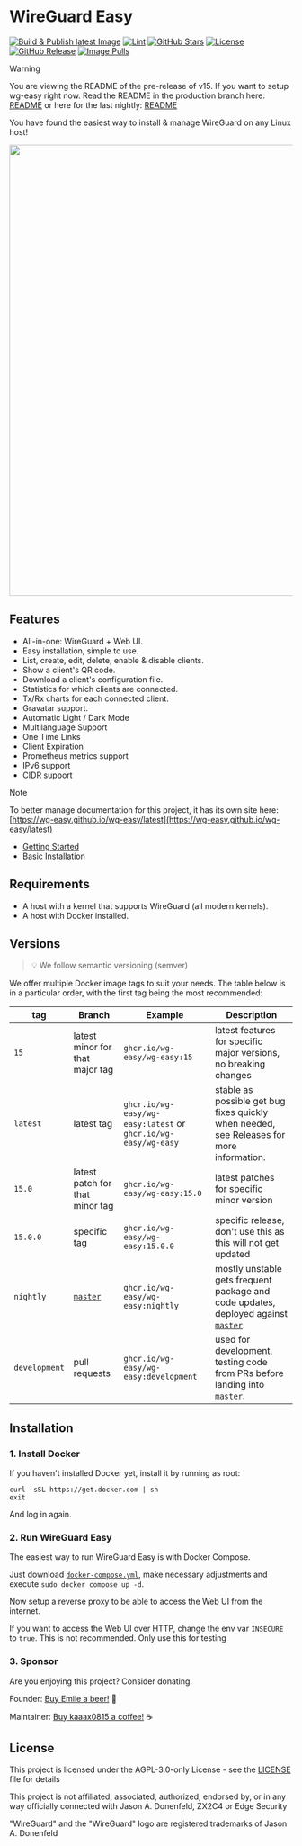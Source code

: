 # WireGuard Easy

[![Build & Publish latest Image](https://github.com/wg-easy/wg-easy/actions/workflows/deploy.yml/badge.svg?branch=production)](https://github.com/wg-easy/wg-easy/actions/workflows/deploy.yml)
[![Lint](https://github.com/wg-easy/wg-easy/actions/workflows/lint.yml/badge.svg?branch=master)](https://github.com/wg-easy/wg-easy/actions/workflows/lint.yml)
[![GitHub Stars](https://img.shields.io/github/stars/wg-easy/wg-easy)](https://github.com/wg-easy/wg-easy/stargazers)
[![License](https://img.shields.io/github/license/wg-easy/wg-easy)](LICENSE)
[![GitHub Release](https://img.shields.io/github/v/release/wg-easy/wg-easy)](https://github.com/wg-easy/wg-easy/releases/latest)
[![Image Pulls](https://img.shields.io/badge/image_pulls-11M-blue)](https://github.com/wg-easy/wg-easy/pkgs/container/wg-easy)

<!-- TODO: remove after release -->

> [!WARNING]
> You are viewing the README of the pre-release of v15.
> If you want to setup wg-easy right now. Read the README in the production branch here: [README](https://github.com/wg-easy/wg-easy/tree/production) or here for the last nightly: [README](https://github.com/wg-easy/wg-easy/tree/c6dce0f6fb2e28e7e40ddac1498bd67e9bb17cba)

You have found the easiest way to install & manage WireGuard on any Linux host!

<!-- TOOD: update screenshot -->

<p align="center">
  <img src="./assets/screenshot.png" width="802" />
</p>

## Features

- All-in-one: WireGuard + Web UI.
- Easy installation, simple to use.
- List, create, edit, delete, enable & disable clients.
- Show a client's QR code.
- Download a client's configuration file.
- Statistics for which clients are connected.
- Tx/Rx charts for each connected client.
- Gravatar support.
- Automatic Light / Dark Mode
- Multilanguage Support
- One Time Links
- Client Expiration
- Prometheus metrics support
- IPv6 support
- CIDR support

> [!NOTE]
> To better manage documentation for this project, it has its own site here: [https://wg-easy.github.io/wg-easy/latest](https://wg-easy.github.io/wg-easy/latest)

- [Getting Started](https://wg-easy.github.io/wg-easy/latest/getting-started/)
- [Basic Installation](https://wg-easy.github.io/wg-easy/latest/examples/tutorials/basic-installation/)

## Requirements

- A host with a kernel that supports WireGuard (all modern kernels).
- A host with Docker installed.

## Versions

> 💡 We follow semantic versioning (semver)

We offer multiple Docker image tags to suit your needs. The table below is in a particular order, with the first tag being the most recommended:

| tag           | Branch                                                     | Example                                                       | Description                                                                                                                          |
| ------------- | ---------------------------------------------------------- | ------------------------------------------------------------- | ------------------------------------------------------------------------------------------------------------------------------------ |
| `15`          | latest minor for that major tag                            | `ghcr.io/wg-easy/wg-easy:15`                                  | latest features for specific major versions, no breaking changes                                                                     |
| `latest`      | latest tag                                                 | `ghcr.io/wg-easy/wg-easy:latest` or `ghcr.io/wg-easy/wg-easy` | stable as possible get bug fixes quickly when needed, see Releases for more information.                                             |
| `15.0`        | latest patch for that minor tag                            | `ghcr.io/wg-easy/wg-easy:15.0`                                | latest patches for specific minor version                                                                                            |
| `15.0.0`      | specific tag                                               | `ghcr.io/wg-easy/wg-easy:15.0.0`                              | specific release, don't use this as this will not get updated                                                                        |
| `nightly`     | [`master`](https://github.com/wg-easy/wg-easy/tree/master) | `ghcr.io/wg-easy/wg-easy:nightly`                             | mostly unstable gets frequent package and code updates, deployed against [`master`](https://github.com/wg-easy/wg-easy/tree/master). |
| `development` | pull requests                                              | `ghcr.io/wg-easy/wg-easy:development`                         | used for development, testing code from PRs before landing into [`master`](https://github.com/wg-easy/wg-easy/tree/master).          |

## Installation

### 1. Install Docker

If you haven't installed Docker yet, install it by running as root:

```shell
curl -sSL https://get.docker.com | sh
exit
```

And log in again.

### 2. Run WireGuard Easy

The easiest way to run WireGuard Easy is with Docker Compose.

Just download [`docker-compose.yml`](docker-compose.yml), make necessary adjustments and
execute `sudo docker compose up -d`.

Now setup a reverse proxy to be able to access the Web UI from the internet.

If you want to access the Web UI over HTTP, change the env var `INSECURE` to `true`. This is not recommended. Only use this for testing

<!-- TOOD: add to docs: Grafana dashboard [21733](https://grafana.com/grafana/dashboards/21733-wireguard/) -->

<!-- TOOD: add to docs
To setup the IPv6 Network, simply run once:

```bash
  docker network create \
  -d bridge --ipv6 \
  -d default \
  --subnet 10.42.42.0/24 \
  --subnet fdcc:ad94:bacf:61a3::/64 wg \
```

To automatically install & run wg-easy, simply run:

```bash
  docker run -d \
  --net wg \
  -e PORT=51821 \
  --name wg-easy \
  --ip6 fdcc:ad94:bacf:61a3::2a \
  --ip 10.42.42.42 \
  -v ~/.wg-easy:/etc/wireguard \
  -v /lib/modules:/lib/modules:ro \
  -p 51820:51820/udp \
  -p 51821:51821/tcp \
  --cap-add NET_ADMIN \
  --cap-add SYS_MODULE \
  --sysctl net.ipv4.ip_forward=1 \
  --sysctl net.ipv4.conf.all.src_valid_mark=1 \
  --sysctl net.ipv6.conf.all.disable_ipv6=0 \
  --sysctl net.ipv6.conf.all.forwarding=1 \
  --sysctl net.ipv6.conf.default.forwarding=1 \
  --restart unless-stopped \
  ghcr.io/wg-easy/wg-easy
```

The Web UI will now be available on `http://0.0.0.0:51821`.

The Prometheus metrics will now be available on `http://0.0.0.0:51821/api/metrics`. Grafana dashboard [21733](https://grafana.com/grafana/dashboards/21733-wireguard/)

> 💡 Your configuration files will be saved in `~/.wg-easy`

-->

### 3. Sponsor

Are you enjoying this project? Consider donating.

Founder: [Buy Emile a beer!](https://github.com/sponsors/WeeJeWel) 🍻

Maintainer: [Buy kaaax0815 a coffee!](https://github.com/sponsors/kaaax0815) ☕

<!-- TOOD: add to docs

## Options

These options can be configured by setting environment variables using `-e KEY="VALUE"` in the `docker run` command.

| Env        | Default   | Example     | Description                    |
| ---------- | --------- | ----------- | ------------------------------ |
| `PORT`.    | `51821`   | `6789`      | TCP port for Web UI.           |
| `HOST`     | `0.0.0.0` | `localhost` | IP address web UI binds to.    |
| `INSECURE` | `false`   | `true`      | If access over http is allowed |

## Updating

To update to the latest version, simply run:

```shell
docker stop wg-easy
docker rm wg-easy
docker pull ghcr.io/wg-easy/wg-easy
```

And then run the `docker run -d \ ...` command above again.

With Docker Compose WireGuard Easy can be updated with a single command:
`docker compose up --detach --pull always` (if an image tag is specified in the
Compose file and it is not `latest`, make sure that it is changed to the desired
one; by default it is omitted and
[defaults to `latest`](https://docs.docker.com/engine/reference/run/#image-references)). \
The WireGuard Easy container will be automatically recreated if a newer image
was pulled.

## Common Use Cases

- [Using WireGuard-Easy with Pi-Hole](https://github.com/wg-easy/wg-easy/wiki/Using-WireGuard-Easy-with-Pi-Hole)
- [Using WireGuard-Easy with nginx/SSL](https://github.com/wg-easy/wg-easy/wiki/Using-WireGuard-Easy-with-nginx-SSL)

For less common or specific edge-case scenarios, please refer to the detailed information provided in the [Wiki](https://github.com/wg-easy/wg-easy/wiki).

-->

## License

This project is licensed under the AGPL-3.0-only License - see the [LICENSE](LICENSE) file for details

This project is not affiliated, associated, authorized, endorsed by, or in any way officially connected with Jason A. Donenfeld, ZX2C4 or Edge Security

"WireGuard" and the "WireGuard" logo are registered trademarks of Jason A. Donenfeld
